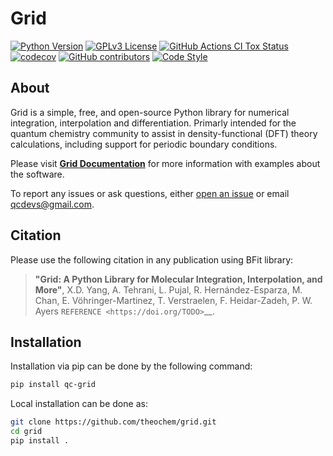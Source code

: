 # Grid

[![Python Version](https://img.shields.io/badge/python-3.6%2B-blue.svg)](https://docs.python.org/3/whatsnew/3.6.html)
[![GPLv3 License](https://img.shields.io/badge/License-GPL%20v3-yellow.svg)](https://opensource.org/licenses/)
[![GitHub Actions CI Tox Status](https://github.com/theochem/grid/actions/workflows/ci_tox.yml/badge.svg?branch=master)](https://github.com/theochem/grid/actions/workflows/ci_tox.yml)
[![codecov](https://codecov.io/gh/theochem/grid/branch/master/graph/badge.svg)](https://codecov.io/gh/theochem/grid)
[![GitHub contributors](https://img.shields.io/github/contributors/theochem/grid.svg)](https://github.com/theochem/grid/graphs/contributors)
[![Code Style](https://img.shields.io/badge/code%20style-black-black.svg)](https://black.readthedocs.io/en/stable/)

## About
Grid is a simple, free, and open-source Python library for numerical integration, interpolation and differentiation.
Primarly intended for the quantum chemistry community to assist in density-functional (DFT) theory calculations,
including support for periodic boundary conditions.

Please visit [**Grid Documentation**](https://grid.qcdevs.org/) for more information with
examples about the software.

To report any issues or ask questions, either [open an issue](
https://github.com/theochem/grid/issues/new) or email [qcdevs@gmail.com]().


## Citation
Please use the following citation in any publication using BFit library:

> **"Grid: A Python Library for Molecular Integration, Interpolation, and More"**,
> X.D. Yang, A. Tehrani, L. Pujal, R. Hernández-Esparza,
> M. Chan, E. Vöhringer-Martinez, T. Verstraelen, F. Heidar-Zadeh, P. W. Ayers
> `REFERENCE <https://doi.org/TODO>`__.

## Installation

Installation via pip can be done by the following command:
```bash
pip install qc-grid
```

Local installation can be done as:
```bash
git clone https://github.com/theochem/grid.git
cd grid
pip install .
```
